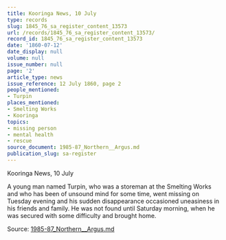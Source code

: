 ```yaml
---
title: Kooringa News, 10 July
type: records
slug: 1845_76_sa_register_content_13573
url: /records/1845_76_sa_register_content_13573/
record_id: 1845_76_sa_register_content_13573
date: '1860-07-12'
date_display: null
volume: null
issue_number: null
page: '2'
article_type: news
issue_reference: 12 July 1860, page 2
people_mentioned:
- Turpin
places_mentioned:
- Smelting Works
- Kooringa
topics:
- missing person
- mental health
- rescue
source_document: 1985-87_Northern__Argus.md
publication_slug: sa-register
---
```


Kooringa News, 10 July

A young man named Turpin, who was a storeman at the Smelting Works and who has been of unsound mind for some time, went missing on Tuesday evening and his sudden disappearance occasioned uneasiness in his friends and family.  He was not found until Saturday morning, when he was secured with some difficulty and brought home.

Source: [1985-87_Northern__Argus.md](/downloads/markdown/1985-87_Northern__Argus.md)
